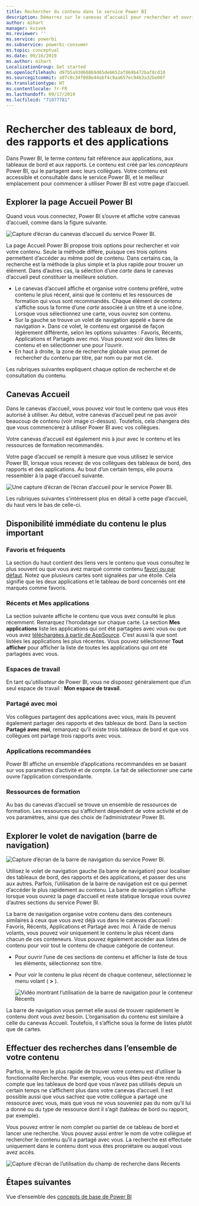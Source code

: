 ```yaml
---
title: Rechercher du contenu dans le service Power BI
description: Démarrez sur le canevas d’accueil pour rechercher et ouvrir des rapports, des tableaux de bord et des applications.
author: mihart
manager: kvivek
ms.reviewer: ''
ms.service: powerbi
ms.subservice: powerbi-consumer
ms.topic: conceptual
ms.date: 09/16/2019
ms.author: mihart
LocalizationGroup: Get started
ms.openlocfilehash: d97b5a93060869d65de6652af869b472baf8cd10
ms.sourcegitcommit: a97c0c34f888e44abf4c9aa657ec9463a32be06f
ms.translationtype: HT
ms.contentlocale: fr-FR
ms.lasthandoff: 09/17/2019
ms.locfileid: "71077781"
---
```

# <a name="find-your-dashboards-reports-and-apps"></a>Rechercher des tableaux de bord, des rapports et des applications
Dans Power BI, le terme *contenu* fait référence aux applications, aux tableaux de bord et aux rapports. Le contenu est créé par les *concepteurs* Power BI, qui le partagent avec leurs collègues. Votre contenu est accessible et consultable dans le service Power BI, et le meilleur emplacement pour commencer à utiliser Power BI est votre page d’accueil.

## <a name="explore-power-bi-home"></a>Explorer la page Accueil Power BI
Quand vous vous connectez, Power BI s’ouvre et affiche votre canevas d’accueil, comme dans la figure suivante.
 
![Capture d’écran du canevas d’accueil du service Power BI.](media/end-user-home/power-bi-home.png)

La page Accueil Power BI propose trois options pour rechercher et voir votre contenu. Seule la méthode diffère, puisque ces trois options permettent d’accéder au même pool de contenu. Dans certains cas, la recherche est la méthode la plus simple et la plus rapide pour trouver un élément. Dans d’autres cas, la sélection d’une *carte* dans le canevas d’accueil peut constituer la meilleure solution.

- Le canevas d’accueil affiche et organise votre contenu préféré, votre contenu le plus récent, ainsi que le contenu et les ressources de formation qui vous sont recommandés. Chaque élément de contenu s’affiche sous la forme d’une *carte* associée à un titre et à une icône. Lorsque vous sélectionnez une carte, vous ouvrez son contenu.
- Sur la gauche se trouve un volet de navigation appelé « barre de navigation ». Dans ce volet, le contenu est organisé de façon légèrement différente, selon les options suivantes : Favoris, Récents, Applications et Partagés avec moi. Vous pouvez voir des listes de contenu et en sélectionner une pour l’ouvrir.
- En haut à droite, la zone de recherche globale vous permet de rechercher du contenu par titre, par nom ou par mot clé.

Les rubriques suivantes expliquent chaque option de recherche et de consultation du contenu.

## <a name="home-canvas"></a>Canevas Accueil
Dans le canevas d’accueil, vous pouvez voir tout le contenu que vous êtes autorisé à utiliser. Au début, votre canevas d’accueil peut ne pas avoir beaucoup de contenu (voir image ci-dessus). Toutefois, cela changera dès que vous commencerez à utiliser Power BI avec vos collègues.

Votre canevas d’accueil est également mis à jour avec le contenu et les ressources de formation recommandés. 
 
Votre page d’accueil se remplit à mesure que vous utilisez le service Power BI, lorsque vous recevez de vos collègues des tableaux de bord, des rapports et des applications. Au bout d’un certain temps, elle pourra ressembler à la page d’accueil suivante.

![Une capture d’écran de l’écran d’accueil pour le service Power BI.](media/end-user-home/power-bi-home-older.png)

 
Les rubriques suivantes s’intéressent plus en détail à cette page d’accueil, du haut vers le bas de celle-ci.

## <a name="most-important-content-at-your-fingertips"></a>Disponibilité immédiate du contenu le plus important

### <a name="favorites-and-frequents"></a>Favoris et fréquents
La section du haut contient des liens vers le contenu que vous consultez le plus souvent ou que vous avez marqué comme contenu [favori ou par défaut](end-user-favorite.md). Notez que plusieurs cartes sont signalées par une étoile. Cela signifie que les deux applications et le tableau de bord concernés ont été marqués comme favoris.
 
### <a name="recents-and-my-apps"></a>Récents et Mes applications
La section suivante affiche le contenu que vous avez consulté le plus récemment. Remarquez l’horodatage sur chaque carte. La section **Mes applications** liste les applications qui ont été partagées avec vous ou que vous avez [téléchargées à partir de AppSource](end-user-apps.md). C’est aussi là que sont listées les applications les plus récentes. Vous pouvez sélectionner **Tout afficher** pour afficher la liste de toutes les applications qui ont été partagées avec vous.

### <a name="workspaces"></a>Espaces de travail
En tant qu’*utilisateur* de Power BI, vous ne disposez généralement que d’un seul espace de travail : **Mon espace de travail**. 

### <a name="shared-with-me"></a>Partagé avec moi
Vos collègues partagent des applications avec vous, mais ils peuvent également partager des rapports et des tableaux de bord. Dans la section **Partagé avec moi**, remarquez qu’il existe trois tableaux de bord et que vos collègues ont partagé trois rapports avec vous.

### <a name="recommended-apps"></a>Applications recommandées
Power BI affiche un ensemble d’applications recommandées en se basant sur vos paramètres d’activité et de compte. Le fait de sélectionner une carte ouvre l’application correspondante.
 
### <a name="learning-resources"></a>Ressources de formation
Au bas du canevas d’accueil se trouve un ensemble de ressources de formation. Les ressources qui s’affichent dépendent de votre activité et de vos paramètres, ainsi que des choix de l’administrateur Power BI. 
 
## <a name="explore-the-navigation-pane-nav-bar"></a>Explorer le volet de navigation (barre de navigation)

![Capture d’écran de la barre de navigation du service Power BI.](media/end-user-home/power-bi-nav-bar.png)


Utilisez le volet de navigation gauche (la barre de navigation) pour localiser des tableaux de bord, des rapports et des applications, et passer des uns aux autres. Parfois, l’utilisation de la barre de navigation est ce qui permet d’accéder le plus rapidement au contenu.
La barre de navigation s’affiche lorsque vous ouvrez la page d’accueil et reste statique lorsque vous ouvrez d’autres sections du service Power BI.
  
La barre de navigation organise votre contenu dans des conteneurs similaires à ceux que vous avez déjà vus dans le canevas d’accueil : Favoris, Récents, Applications et Partagé avec moi. À l’aide de menus volants, vous pouvez voir uniquement le contenu le plus récent dans chacun de ces conteneurs. Vous pouvez également accéder aux listes de contenu pour voir tout le contenu de chaque catégorie de conteneur.
 
- Pour ouvrir l’une de ces sections de contenu et afficher la liste de tous les éléments, sélectionnez son titre.
- Pour voir le contenu le plus récent de chaque conteneur, sélectionnez le menu volant ( **>** ).

    ![Vidéo montrant l’utilisation de la barre de navigation pour le conteneur Récents](media/end-user-home/power-bi-nav-bar.gif)

 
La barre de navigation vous permet elle aussi de trouver rapidement le contenu dont vous avez besoin. L’organisation du contenu est similaire à celle du canevas Accueil. Toutefois, il s’affiche sous la forme de listes plutôt que de cartes. 

## <a name="search-all-of-your-content"></a>Effectuer des recherches dans l’ensemble de votre contenu
Parfois, le moyen le plus rapide de trouver votre contenu est d’utiliser la fonctionnalité Recherche. Par exemple, vous vous êtes peut-être rendu compte que les tableaux de bord que vous n’avez pas utilisés depuis un certain temps ne s’affichent plus dans votre canevas d’accueil. Il est possible aussi que vous sachiez que votre collègue a partagé une ressource avec vous, mais que vous ne vous souveniez pas du nom qu’il lui a donné ou du type de ressource dont il s’agit (tableau de bord ou rapport, par exemple).
 
Vous pouvez entrer le nom complet ou partiel de ce tableau de bord et lancer une recherche. Vous pouvez aussi entrer le nom de votre collègue et rechercher le contenu qu’il a partagé avec vous. La recherche est effectuée uniquement dans le contenu dont vous êtes propriétaire ou auquel vous avez accès.

![Capture d’écran de l’utilisation du champ de recherche dans Récents](media/end-user-home/power-bi-search.png)

## <a name="next-steps"></a>Étapes suivantes
Vue d’ensemble des [concepts de base de Power BI](end-user-basic-concepts.md)
